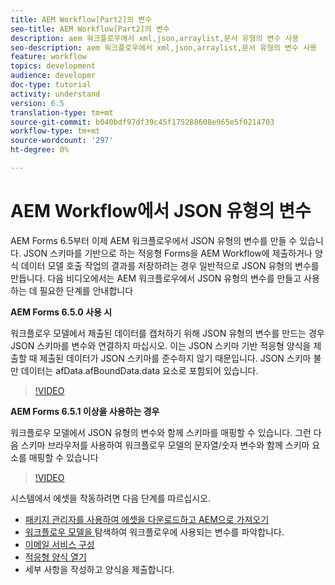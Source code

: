 ```yaml
---
title: AEM Workflow[Part2]의 변수
seo-title: AEM Workflow[Part2]의 변수
description: aem 워크플로우에서 xml,json,arraylist,문서 유형의 변수 사용
seo-description: aem 워크플로우에서 xml,json,arraylist,문서 유형의 변수 사용
feature: workflow
topics: development
audience: developer
doc-type: tutorial
activity: understand
version: 6.5
translation-type: tm+mt
source-git-commit: b040bdf97df39c45f175288608e965e5f0214703
workflow-type: tm+mt
source-wordcount: '297'
ht-degree: 0%

---
```


# AEM Workflow에서 JSON 유형의 변수

AEM Forms 6.5부터 이제 AEM 워크플로우에서 JSON 유형의 변수를 만들 수 있습니다. JSON 스키마를 기반으로 하는 적응형 Forms을 AEM Workflow에 제출하거나 양식 데이터 모델 호출 작업의 결과를 저장하려는 경우 일반적으로 JSON 유형의 변수를 만듭니다. 다음 비디오에서는 AEM 워크플로우에서 JSON 유형의 변수를 만들고 사용하는 데 필요한 단계를 안내합니다

**AEM Forms 6.5.0 사용 시**

워크플로우 모델에서 제출된 데이터를 캡처하기 위해 JSON 유형의 변수를 만드는 경우 JSON 스키마를 변수와 연결하지 마십시오. 이는 JSON 스키마 기반 적응형 양식을 제출할 때 제출된 데이터가 JSON 스키마를 준수하지 않기 때문입니다. JSON 스키마 불만 데이터는 afData.afBoundData.data 요소로 포함되어 있습니다.

>[!VIDEO](https://video.tv.adobe.com/v/26444?quality=12&learn=on)


**AEM Forms 6.5.1 이상을 사용하는 경우**

워크플로우 모델에서 JSON 유형의 변수와 함께 스키마를 매핑할 수 있습니다. 그런 다음 스키마 브라우저를 사용하여 워크플로우 모델의 문자열/숫자 변수와 함께 스키마 요소를 매핑할 수 있습니다

>[!VIDEO](https://video.tv.adobe.com/v/28097?quality=12&learn=on)

시스템에서 에셋을 작동하려면 다음 단계를 따르십시오.

* [패키지 관리자를 사용하여 에셋을 다운로드하고 AEM으로 가져오기](assets/jsonandstringvariable.zip)
* [워크플로우 모델을 ](http://localhost:4502/editor.html/conf/global/settings/workflow/models/jsonvariable.html) 탐색하여 워크플로우에 사용되는 변수를 파악합니다.
* [이메일 서비스 구성](https://helpx.adobe.com/experience-manager/6-5/sites/administering/using/notification.html#ConfiguringtheMailService)
* [적응형 양식 열기](http://localhost:4502/content/dam/formsanddocuments/afbasedonjson/jcr:content?wcmmode=disabled)
* 세부 사항을 작성하고 양식을 제출합니다.
